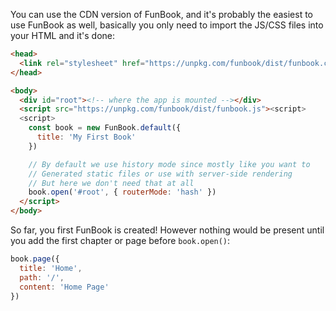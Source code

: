 You can use the CDN version of FunBook, and it's probably the easiest to use FunBook as well, basically you only need to import the JS/CSS files into your HTML and it's done:

```html
<head>
  <link rel="stylesheet" href="https://unpkg.com/funbook/dist/funbook.css" />
</head>

<body>
  <div id="root"><!-- where the app is mounted --></div>
  <script src="https://unpkg.com/funbook/dist/funbook.js"><script>
  <script>
    const book = new FunBook.default({
      title: 'My First Book'
    })

    // By default we use history mode since mostly like you want to 
    // Generated static files or use with server-side rendering
    // But here we don't need that at all
    book.open('#root', { routerMode: 'hash' })
  </script>
</body>
```

So far, you first FunBook is created! However nothing would be present until you add the first chapter or page before `book.open()`:

```js
book.page({
  title: 'Home',
  path: '/',
  content: 'Home Page'
})
```

